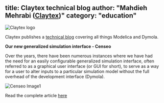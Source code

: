 title: Claytex technical blog
author: "Mahdieh Mehrabi ([Claytex](https://www.claytex.com/))"
category: "education"
---

![Claytex logo]( https://www.claytex.com/wp-content/uploads/2024/07/Claytex-Logo_Modelica-Newsletter_Summer-2024.png "Claytex logo")

Claytex publishes a [technical blog](https://www.linkedin.com/showcase/our-technical-blog/) covering all things Modelica and Dymola.  

**Our new generalized simulation interface - Censeo**

Over the years, there have been numerous instances where we have had the need for an easily configurable generalized simulation interface, often referred to as a graphical user interface (or GUI for short), to serve as a way for a user to alter inputs to a particular simulation model without the full overhead of the development interface (Dymola).

![Censeo Image1]( https://www.claytex.com/wp-content/uploads/2024/07/Censeo_Modelica-Newsletter_Summer-2024.png " Modelica Files Image1")

Read the complete article [here]( https://www.claytex.com/tech-blog/generalized-simulation-interface/)
